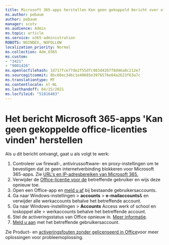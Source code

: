 ```yaml
---
title: Microsoft 365-apps herstellen Kon geen gekoppeld bericht over office-licenties vinden
ms.author: pebaum
author: pebaum
manager: scotv
ms.audience: Admin
ms.topic: article
ms.service: o365-administration
ROBOTS: NOINDEX, NOFOLLOW
localization_priority: Normal
ms.collection: Adm_O365
ms.custom:
- "3421"
- "9001426"
ms.openlocfilehash: 1d717fce77de2f55dfc983d42b7f8d46a8c212e7
ms.sourcegitcommit: 8bc60ec34bc1e40685e3976576e04a2623f63a7c
ms.translationtype: MT
ms.contentlocale: nl-NL
ms.lasthandoff: 04/15/2021
ms.locfileid: "51816483"
---
```

# <a name="fixing-the-microsoft-365-apps-couldnt-find-office-licenses-associated-message"></a>Het bericht Microsoft 365-apps 'Kan geen gekoppelde office-licenties vinden' herstellen

Als u dit bericht ontvangt, gaat u als volgt te werk:

1. Controleer uw firewall-, antivirussoftware- en proxy-instellingen om te bevestigen dat ze geen internetverbinding blokkeren voor Microsoft 365-apps. Zie [URL's en IP-adresbereiken van Microsoft 365.](https://docs.microsoft.com/office365/enterprise/urls-and-ip-address-ranges)
2. Verwijder de [Office-licentie voor de](https://docs.microsoft.com/microsoft-365/admin/manage/assign-licenses-to-users) betreffende gebruiker en wijs deze opnieuw toe. 
3. Open een Office-app en [meld u af](https://support.office.com/article/5a20dc11-47e9-4b6f-945d-478cb6d92071) bij bestaande gebruikersaccounts.
4. Ga naar Windows-instellingen > **accounts**  >  **e-mailaccounts**& en verwijder alle werkaccounts behalve het betreffende account.
5. Ga naar Windows-instellingen > **Accounts** Access werk of school en loskoppel alle  >  werkaccounts behalve het betreffende account.
6. Stel de activeringsstatus van Office opnieuw in. [Meer informatie](https://docs.microsoft.com/office365/troubleshoot/activation/reset-office-365-proplus-activation-state).
7. [Meld u aan](https://support.office.com/article/628ea040-f265-49de-b986-be09c3ebf8a9) met het betreffende gebruikersaccount.

Zie Product- en [activeringsfouten zonder gelicenseerd in Office](https://support.office.com/Article/0d23d3c0-c19c-4b2f-9845-5344fedc4380)voor meer oplossingen voor probleemoplossing.
